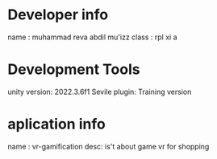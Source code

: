 # Developer info
name : muhammad reva abdil mu'izz
class : rpl xi a

# Development Tools
unity version: 2022.3.6f1
Sevile plugin: Training version 


# aplication info


name : vr-gamification
desc: is't about game vr for shopping
